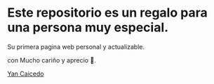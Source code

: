 # Este repositorio es un regalo para una persona muy especial.

Su primera pagina web personal y actualizable.

con Mucho cariño y aprecio 💖.

<a href="https://github.com/Yacaicedo6" title="Visita el perfil de GitHub de Yan Caicedo">Yan Caicedo</a> 

